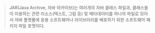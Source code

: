 
> JAR(Java Archive, 자바 아카이브)는 여러개의 자바 클래스 파일과, 클래스들이 이용하는 관련 리소스(텍스트, 그림 등) 및 메타데이터를 하나의 파일로 모아서 자바 플랫폼에 응용 소프트웨어나 라이브러리를 배포하기 위한 소프트웨어 패키지 파일 포맷이다.
